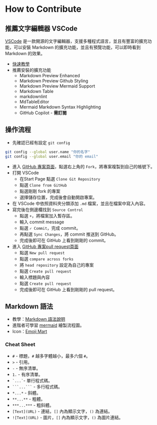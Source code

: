 # How to Contribute

## 推薦文字編輯器 VSCode

[VSCode](https://code.visualstudio.com/) 是一款開源的文字編輯器，支援多種程式語言，並且有豐富的擴充功能，可以安裝 Markdown 的擴充功能，並且有預覽功能，可以即時看到 Markdown 的效果。

- [快速教學](https://ithelp.ithome.com.tw/articles/10290897)
- 推薦安裝的擴充功能
  - Markdown Preview Enhanced
  - Markdown Preview Github Styling
  - Markdown Preview Mermaid Support
  - Markdown Table
  - markdownlint
  - MdTableEditor
  - Mermaid Markdown Syntax Highlighting
  - GitHub Copilot - **需訂閱**

## 操作流程

- 先確認已經有設定 `git config`

```bash
git config --global user.name "你的名字"
git config --global user.email "你的 email"
```

- 進入 [GitHub 專案頁面](https://github.com/chenshenyi/AppWorksSchool_iOS_LectureNote)，點選右上角的 `Fork`，將專案複製到自己的帳號下。
- 打開 VSCode
  - 在Start Page 點選 `Clone Git Repository`
  - 點選 `Clone from GitHub`
  - 點選剛剛 fork 的專案
  - 選擇儲存位置，完成後會自動開啟專案。
- 在 VSCode 中依照資料夾分類添加 `.md` 檔案，並且在檔案中寫入內容。
- 寫完後在側邊欄找到 `Source Control`
  - 點選 `+`，將檔案加入暫存區。
  - 輸入 commit message
  - 點選 `✓ Commit`，完成 commit。
  - 再點選  `Sync Changes`，將 commit 推送到 GitHub。
  - 完成後即可在 GitHub 上看到剛剛的 commit。
- 進入 [GitHub 專案pull request頁面](https://github.com/chenshenyi/AppWorksSchool_iOS_LectureNote/pulls)
  - 點選 `New pull request`
  - 點選 `compare across forks`
  - 將 `head repository` 設定為自己的專案
  - 點選 `Create pull request`
  - 輸入標題與內容
  - 點選 `Create pull request`
  - 完成後即可在 GitHub 上看到剛剛的 pull request。

## Markdown 語法

- 教學：[Markdown 語法說明](https://markdown.tw/)
- 進階者可學習 [mermaid](https://mermaid.js.org/intro/) 繪製流程圖。
- Icon：[Emoji Mart](https://missiveapp.com/open/emoji-mart)

### Cheat Sheet

- `#` - 標題，`#` 越多字體越小，最多六個 `#`。
- `>` - 引用。
- `-` - 無序清單。
- `1.` - 有序清單。
- `` `...` ``-  單行程式碼。
- `` ```...``` `` - 多行程式碼。
- `*...*` - 斜體。
- `**...**` - 粗體。
- `***...***` - 粗斜體。
- `[Text](URL)` - 連結，`[]` 內為顯示文字，`()` 為連結。
- `![Text](URL)` - 圖片，`[]` 內為顯示文字，`()` 為圖片連結。
